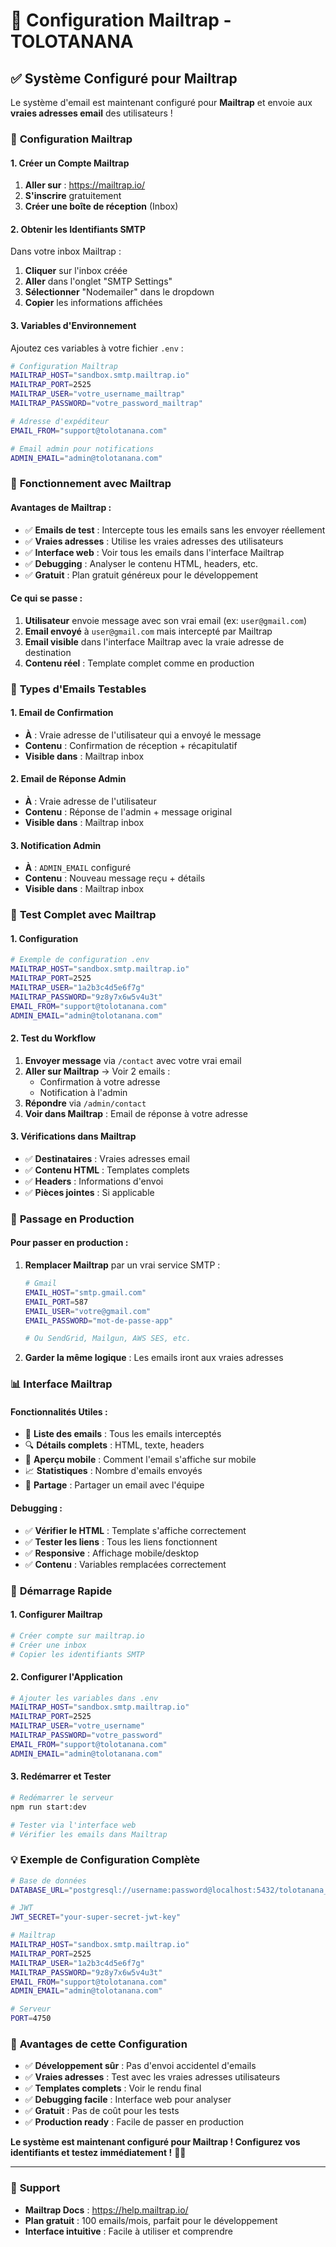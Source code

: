 # 📧 Configuration Mailtrap - TOLOTANANA

## ✅ **Système Configuré pour Mailtrap**

Le système d'email est maintenant configuré pour **Mailtrap** et envoie aux **vraies adresses email** des utilisateurs !

### 🔧 **Configuration Mailtrap**

#### **1. Créer un Compte Mailtrap**
1. **Aller sur** : https://mailtrap.io/
2. **S'inscrire** gratuitement
3. **Créer une boîte de réception** (Inbox)

#### **2. Obtenir les Identifiants SMTP**
Dans votre inbox Mailtrap :
1. **Cliquer** sur l'inbox créée
2. **Aller** dans l'onglet "SMTP Settings"
3. **Sélectionner** "Nodemailer" dans le dropdown
4. **Copier** les informations affichées

#### **3. Variables d'Environnement**
Ajoutez ces variables à votre fichier `.env` :

```bash
# Configuration Mailtrap
MAILTRAP_HOST="sandbox.smtp.mailtrap.io"
MAILTRAP_PORT=2525
MAILTRAP_USER="votre_username_mailtrap"
MAILTRAP_PASSWORD="votre_password_mailtrap"

# Adresse d'expéditeur
EMAIL_FROM="support@tolotanana.com"

# Email admin pour notifications
ADMIN_EMAIL="admin@tolotanana.com"
```

### 📧 **Fonctionnement avec Mailtrap**

#### **Avantages de Mailtrap :**
- ✅ **Emails de test** : Intercepte tous les emails sans les envoyer réellement
- ✅ **Vraies adresses** : Utilise les vraies adresses des utilisateurs
- ✅ **Interface web** : Voir tous les emails dans l'interface Mailtrap
- ✅ **Debugging** : Analyser le contenu HTML, headers, etc.
- ✅ **Gratuit** : Plan gratuit généreux pour le développement

#### **Ce qui se passe :**
1. **Utilisateur** envoie message avec son vrai email (ex: `user@gmail.com`)
2. **Email envoyé** à `user@gmail.com` mais intercepté par Mailtrap
3. **Email visible** dans l'interface Mailtrap avec la vraie adresse de destination
4. **Contenu réel** : Template complet comme en production

### 🎯 **Types d'Emails Testables**

#### **1. Email de Confirmation**
- **À** : Vraie adresse de l'utilisateur qui a envoyé le message
- **Contenu** : Confirmation de réception + récapitulatif
- **Visible dans** : Mailtrap inbox

#### **2. Email de Réponse Admin**
- **À** : Vraie adresse de l'utilisateur
- **Contenu** : Réponse de l'admin + message original
- **Visible dans** : Mailtrap inbox

#### **3. Notification Admin**
- **À** : `ADMIN_EMAIL` configuré
- **Contenu** : Nouveau message reçu + détails
- **Visible dans** : Mailtrap inbox

### 🧪 **Test Complet avec Mailtrap**

#### **1. Configuration**
```bash
# Exemple de configuration .env
MAILTRAP_HOST="sandbox.smtp.mailtrap.io"
MAILTRAP_PORT=2525
MAILTRAP_USER="1a2b3c4d5e6f7g"
MAILTRAP_PASSWORD="9z8y7x6w5v4u3t"
EMAIL_FROM="support@tolotanana.com"
ADMIN_EMAIL="admin@tolotanana.com"
```

#### **2. Test du Workflow**
1. **Envoyer message** via `/contact` avec votre vrai email
2. **Aller sur Mailtrap** → Voir 2 emails :
   - Confirmation à votre adresse
   - Notification à l'admin
3. **Répondre** via `/admin/contact`
4. **Voir dans Mailtrap** : Email de réponse à votre adresse

#### **3. Vérifications dans Mailtrap**
- ✅ **Destinataires** : Vraies adresses email
- ✅ **Contenu HTML** : Templates complets
- ✅ **Headers** : Informations d'envoi
- ✅ **Pièces jointes** : Si applicable

### 🔄 **Passage en Production**

#### **Pour passer en production :**
1. **Remplacer Mailtrap** par un vrai service SMTP :
   ```bash
   # Gmail
   EMAIL_HOST="smtp.gmail.com"
   EMAIL_PORT=587
   EMAIL_USER="votre@gmail.com"
   EMAIL_PASSWORD="mot-de-passe-app"
   
   # Ou SendGrid, Mailgun, AWS SES, etc.
   ```

2. **Garder la même logique** : Les emails iront aux vraies adresses

### 📊 **Interface Mailtrap**

#### **Fonctionnalités Utiles :**
- 📧 **Liste des emails** : Tous les emails interceptés
- 🔍 **Détails complets** : HTML, texte, headers
- 📱 **Aperçu mobile** : Comment l'email s'affiche sur mobile
- 📈 **Statistiques** : Nombre d'emails envoyés
- 🔗 **Partage** : Partager un email avec l'équipe

#### **Debugging :**
- ✅ **Vérifier le HTML** : Template s'affiche correctement
- ✅ **Tester les liens** : Tous les liens fonctionnent
- ✅ **Responsive** : Affichage mobile/desktop
- ✅ **Contenu** : Variables remplacées correctement

### 🚀 **Démarrage Rapide**

#### **1. Configurer Mailtrap**
```bash
# Créer compte sur mailtrap.io
# Créer une inbox
# Copier les identifiants SMTP
```

#### **2. Configurer l'Application**
```bash
# Ajouter les variables dans .env
MAILTRAP_HOST="sandbox.smtp.mailtrap.io"
MAILTRAP_PORT=2525
MAILTRAP_USER="votre_username"
MAILTRAP_PASSWORD="votre_password"
EMAIL_FROM="support@tolotanana.com"
ADMIN_EMAIL="admin@tolotanana.com"
```

#### **3. Redémarrer et Tester**
```bash
# Redémarrer le serveur
npm run start:dev

# Tester via l'interface web
# Vérifier les emails dans Mailtrap
```

### 💡 **Exemple de Configuration Complète**

```bash
# Base de données
DATABASE_URL="postgresql://username:password@localhost:5432/tolotanana_db"

# JWT
JWT_SECRET="your-super-secret-jwt-key"

# Mailtrap
MAILTRAP_HOST="sandbox.smtp.mailtrap.io"
MAILTRAP_PORT=2525
MAILTRAP_USER="1a2b3c4d5e6f7g"
MAILTRAP_PASSWORD="9z8y7x6w5v4u3t"
EMAIL_FROM="support@tolotanana.com"
ADMIN_EMAIL="admin@tolotanana.com"

# Serveur
PORT=4750
```

### 🎯 **Avantages de cette Configuration**

- ✅ **Développement sûr** : Pas d'envoi accidentel d'emails
- ✅ **Vraies adresses** : Test avec les vraies adresses utilisateurs
- ✅ **Templates complets** : Voir le rendu final
- ✅ **Debugging facile** : Interface web pour analyser
- ✅ **Gratuit** : Pas de coût pour les tests
- ✅ **Production ready** : Facile de passer en production

**Le système est maintenant configuré pour Mailtrap ! Configurez vos identifiants et testez immédiatement !** 🎉📧

---

### 🔧 **Support**

- **Mailtrap Docs** : https://help.mailtrap.io/
- **Plan gratuit** : 100 emails/mois, parfait pour le développement
- **Interface intuitive** : Facile à utiliser et comprendre
